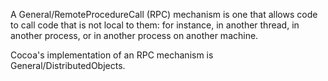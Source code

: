 

A General/RemoteProcedureCall (RPC) mechanism is one that allows code to call code that is not local to them: for instance, in another thread, in another process, or in another process on another machine.

Cocoa's implementation of an RPC mechanism is General/DistributedObjects.
